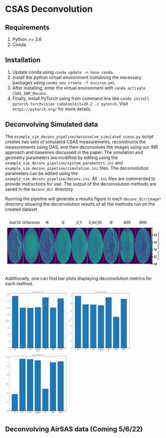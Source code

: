 # CSAS Deconvolution

## Requirements
1. Python >= 3.6
2. Conda
## Installation
1. Update conda using `conda update -n base conda`. 
2. Install the python virtual environment containing the necessary packages using `conda env create -f environ.yml`.
3. After installing, enter the virtual environment with `conda activate CSAS_INR_Deconv`.
4. Finally, install PyTorch using from command line like `conda install pytorch torchvision cudatoolkit=10.2 -c pytorch`. 
Visit `https://pytorch.org/` for more details.



## Deconvolving Simulated data 
The `example_sim_deconv_pipeline/deconvolve_simulated_scene.py` script creates two sets of simulated CSAS measurements,
reconstructs the measurements using DAS, and then deconvolves the images using our INR approach and baselines discussed 
in the paper. The simulation and geometry parameters are modified by editing using the 
`example_sim_deconv_pipeline/system_parameters.ini` and `example_sim_deconv_pipeline/simulation.ini`
files. The deconvolution parameters can be edited using the `example_sim_deconv_pipeline/deconv.ini`. All `.ini` files
are commented to provide instructions for use. The output 
of the deconvolution methods are saved in the `deconv_dir` directory.

Running the pipeline will generate a results figure in each `deconv_dir/image*` directory showing the deconvolution 
results of all the methods run on the created dataset.

<img alt="Image" height="175" src="example_sim_deconv_pipeline\deconv_dir\image0\deconvolution_results.png" width="1200"/>

Additionally, one can find bar plots displaying deconvolution metrics for each method.

<img height="200" src="example_sim_deconv_pipeline\deconv_dir\image0\psnr_bar_plot.png" width="200"/>
<img height="200" src="example_sim_deconv_pipeline\deconv_dir\image0\ssim_bar_plot.png" width="200"/>
<img height="200" src="example_sim_deconv_pipeline\deconv_dir\image0\lpips_bar_plot.png" width="200"/>


## Deconvolving AirSAS data (Coming 5/6/22)
